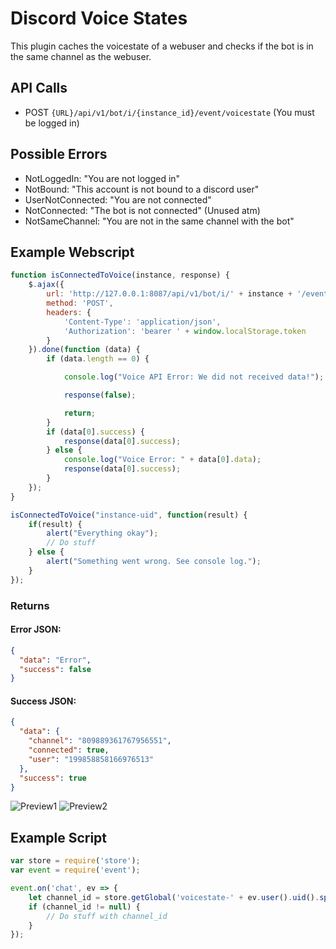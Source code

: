 # Discord Voice States

This plugin caches the voicestate of a webuser and checks if the bot is in the same channel as the webuser.

## API Calls
- POST `{URL}/api/v1/bot/i/{instance_id}/event/voicestate` (You must be logged in)

## Possible Errors
- NotLoggedIn: "You are not logged in"
- NotBound: "This account is not bound to a discord user"
- UserNotConnected: "You are not connected"
- NotConnected: "The bot is not connected" (Unused atm)
- NotSameChannel: "You are not in the same channel with the bot"

## Example Webscript
```js
function isConnectedToVoice(instance, response) {
    $.ajax({
        url: 'http://127.0.0.1:8087/api/v1/bot/i/' + instance + '/event/voicestate',
        method: 'POST',
        headers: {
            'Content-Type': 'application/json',
            'Authorization': 'bearer ' + window.localStorage.token
        }
    }).done(function (data) {
        if (data.length == 0) {

            console.log("Voice API Error: We did not received data!");

            response(false);

            return;
        }
        if (data[0].success) {
            response(data[0].success);
        } else {
            console.log("Voice Error: " + data[0].data);
            response(data[0].success);
        }
    });
}
```

```js
isConnectedToVoice("instance-uid", function(result) {
    if(result) {
        alert("Everything okay");
        // Do stuff
    } else {
        alert("Something went wrong. See console log.");
    }
});
```

### Returns

#### Error JSON:
```json
{
  "data": "Error",
  "success": false
}
```

#### Success JSON:
```json
{
  "data": {
    "channel": "809889361767956551",
    "connected": true,
    "user": "199858858166976513"
  },
  "success": true
}
```
![Preview1](https://forum.sinusbot.com/attachments/1623708297457-png.4407)
![Preview2](https://forum.sinusbot.com/attachments/1623708303454-png.4408)

## Example Script
```js
var store = require('store');
var event = require('event');

event.on('chat', ev => {
    let channel_id = store.getGlobal('voicestate-' + ev.user().uid().split("/").pop());
    if (channel_id != null) {
        // Do stuff with channel_id
    }
});
```
